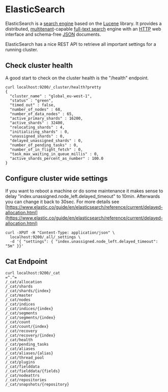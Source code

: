 # ElasticSearch

ElasticSearch is a [search engine](https://en.wikipedia.org/wiki/Search_engine_\(computing\)) based on the [Lucene](https://en.wikipedia.org/wiki/Lucene) library. It provides a distributed, [multitenant](https://en.wikipedia.org/wiki/Multitenancy)-capable [full-text search](https://en.wikipedia.org/wiki/Full-text_search) engine with an [HTTP](https://en.wikipedia.org/wiki/HTTP) web interface and schema-free [JSON](https://en.wikipedia.org/wiki/JSON) documents. 

ElasticSearch has a nice REST API to retrieve all important settings for a running cluster. 

## Check cluster health

A good start to check on the cluster health is the "/health" endpoint. 

```
curl localhost:9200/_cluster/health?pretty
{
  "cluster_name" : "global_eu-west-1",
  "status" : "green",
  "timed_out" : false,
  "number_of_nodes" : 68,
  "number_of_data_nodes" : 65,
  "active_primary_shards" : 16200,
  "active_shards" : 32400,
  "relocating_shards" : 4,
  "initializing_shards" : 0,
  "unassigned_shards" : 0,
  "delayed_unassigned_shards" : 0,
  "number_of_pending_tasks" : 0,
  "number_of_in_flight_fetch" : 0,
  "task_max_waiting_in_queue_millis" : 0,
  "active_shards_percent_as_number" : 100.0
}
```

## Configure cluster wide settings

If you want to reboot a machine or do some maintenance it makes sense to delay "index.unassigned.node_left.delayed_timeout" to 10min. Afterwards you can change it back to 30sec. For more details see [https://www.elastic.co/guide/en/elasticsearch/reference/current/delayed-allocation.html](https://www.elastic.co/guide/en/elasticsearch/reference/current/delayed-allocation.html)

```
curl -XPUT -H "Content-Type: application/json" \ 
  localhost:9200/_all/_settings \
  -d '{ "settings": { "index.unassigned.node_left.delayed_timeout": "5m" }}'
```

## Cat Endpoint

```
curl localhost:9200/_cat
=^.^=
/_cat/allocation
/_cat/shards
/_cat/shards/{index}
/_cat/master
/_cat/nodes
/_cat/indices
/_cat/indices/{index}
/_cat/segments
/_cat/segments/{index}
/_cat/count
/_cat/count/{index}
/_cat/recovery
/_cat/recovery/{index}
/_cat/health
/_cat/pending_tasks
/_cat/aliases
/_cat/aliases/{alias}
/_cat/thread_pool
/_cat/plugins
/_cat/fielddata
/_cat/fielddata/{fields}
/_cat/nodeattrs
/_cat/repositories
/_cat/snapshots/{repository}
```
